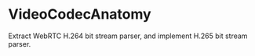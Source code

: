 # VideoCodecAnatomy

Extract WebRTC H.264 bit stream parser, and implement H.265 bit stream parser.
